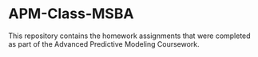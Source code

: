 # APM-Class-MSBA

This repository contains the homework assignments that were completed as part of the Advanced Predictive Modeling Coursework.
